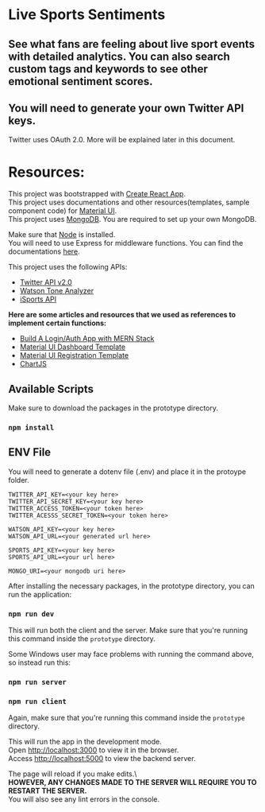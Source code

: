 # Live Sports Sentiments
## See what fans are feeling about live sport events with detailed analytics. You can also search custom tags and keywords to see other emotional sentiment scores.

## You will need to generate your own Twitter API keys.
Twitter uses OAuth 2.0. More will be explained later in this document.

# Resources:
This project was bootstrapped with [Create React App](https://github.com/facebook/create-react-app).</br>
This project uses documentations and other resources(templates, sample component code) for [Material UI](https://material-ui.com/getting-started/templates/).</br>
This project uses [MongoDB](https://www.mongodb.com/). You are required to set up your own MongoDB.</br>

Make sure that [Node](https://nodejs.org/en/) is installed.</br>
You will need to use Express for middleware functions. You can find the documentations [here](https://expressjs.com/).

This project uses the following APIs:
- [Twitter API v2.0](https://developer.twitter.com/en/docs/twitter-api)
- [Watson Tone Analyzer](https://www.ibm.com/watson/services/tone-analyzer/)
- [iSports API](https://www.isportsapi.com/docs.html)

**Here are some articles and resources that we used as references to implement certain functions:**
- [Build A Login/Auth App with MERN Stack](https://blog.bitsrc.io/build-a-login-auth-app-with-mern-stack-part-1-c405048e3669)
- [Material UI Dashboard Template](material-ui.com/getting-started/templates/)
- [Material UI Registration Template](https://github.com/mui-org/material-ui/tree/master/docs/src/pages/getting-started/templates/sign-up)
- [ChartJS](https://www.chartjs.org/docs/latest/)

## Available Scripts

Make sure to download the packages in the prototype directory.
### `npm install`

## ENV File

You will need to generate a dotenv file (.env) and place it in the protoype folder.

    TWITTER_API_KEY=<your key here>
    TWITTER_API_SECRET_KEY=<your key here>
    TWITTER_ACCESS_TOKEN=<your token here>
    TWITTER_ACESSS_SECRET_TOKEN=<your token here>

    WATSON_API_KEY=<your key here>
    WATSON_API_URL=<your generated url here>

    SPORTS_API_KEY=<your key here>
    SPORTS_API_URL=<your url here>

    MONGO_URI=<your mongodb uri here>


After installing the necessary packages, in the prototype directory, you can run the application:
### `npm run dev` </br>
This will run both the client and the server. Make sure that you're running this command inside the `prototype` directory.

Some Windows user may face problems with running the command above, so instead run this:
### `npm run server` </br>
### `npm run client`
Again, make sure that you're running this command inside the `prototype` directory.

This will run the app in the development mode.\
Open [http://localhost:3000](http://localhost:3000) to view it in the browser. </br>
Access [http://localhost:5000](http://localhost:5000) to view the backend server. </br>

The page will reload if you make edits.\ </br>
**HOWEVER, ANY CHANGES MADE TO THE SERVER WILL REQUIRE YOU TO RESTART THE SERVER.**</br>
You will also see any lint errors in the console.
